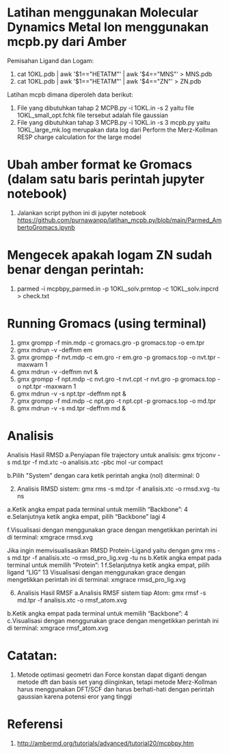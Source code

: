 # Latihan menggunakan Molecular Dynamics Metal Ion menggunakan mcpb.py dari Amber #
Pemisahan Ligand dan Logam:
1. cat 1OKL.pdb | awk '$1=="HETATM"' | awk '$4=="MNS"' > MNS.pdb
2. cat 1OKL.pdb | awk '$1=="HETATM"' | awk '$4=="ZN"' > ZN.pdb


Latihan mcpb dimana diperoleh data berikut: 
1. File yang dibutuhkan tahap 2 MCPB.py -i 1OKL.in -s 2 yaitu file 1OKL_small_opt.fchk file tersebut adalah file gaussian
2. File yang dibutuhkan tahap 3 MCPB.py -i 1OKL.in -s 3 mcpb.py yaitu 1OKL_large_mk.log merupakan data log dari Perform the Merz-Kollman RESP charge calculation for the large model

# Ubah amber format ke Gromacs (dalam satu baris perintah jupyter notebook)
1. Jalankan script python ini di jupyter notebook https://github.com/purnawanpp/latihan_mcpb.py/blob/main/Parmed_AmbertoGromacs.ipynb

# Mengecek apakah logam ZN sudah benar dengan perintah:
1. parmed -i mcpbpy_parmed.in -p 1OKL_solv.prmtop -c 1OKL_solv.inpcrd > check.txt



# Running Gromacs (using terminal)
1. gmx grompp -f min.mdp -c gromacs.gro -p gromacs.top -o em.tpr
2. gmx mdrun -v -deffnm em
3. gmx grompp -f nvt.mdp -c em.gro -r em.gro -p gromacs.top -o nvt.tpr -maxwarn 1
4. gmx mdrun -v -deffnm nvt &
5. gmx grompp -f npt.mdp -c nvt.gro -t nvt.cpt -r nvt.gro -p gromacs.top -o npt.tpr -maxwarn 1
6. gmx mdrun -v -s npt.tpr -deffnm npt &
7. gmx grompp -f md.mdp -c npt.gro -t npt.cpt -p gromacs.top -o md.tpr
8. gmx mdrun -v -s md.tpr -deffnm md &

# Analisis
Analisis Hasil RMSD
a.Penyiapan file trajectory untuk analisis:
gmx trjconv -s md.tpr -f md.xtc -o analisis.xtc -pbc mol -ur compact

b.Pilih "System” dengan cara ketik perintah angka (nol) diterminal:
0

2. Analisis RMSD sistem:
gmx rms -s md.tpr -f analisis.xtc -o rmsd.xvg -tu ns

a.Ketik angka empat pada terminal untuk memilih “Backbone”:
4
e.Selanjutnya ketik angka empat, pilih “Backbone” lagi 
4


f.Visualisasi dengan menggunakan grace dengan mengetikkan perintah ini di terminal:
xmgrace rmsd.xvg

Jika ingin memvisualisasikan RMSD Protein-Ligand yaitu dengan 
gmx rms -s md.tpr -f analisis.xtc -o rmsd_pro_lig.xvg -tu ns 
b.Ketik angka empat pada terminal untuk memilih “Protein”:
1
f.Selanjutnya ketik angka empat, pilih ligand “LIG”
13
Visualisasi dengan menggunakan grace dengan mengetikkan perintah ini di terminal:
xmgrace rmsd_pro_lig.xvg


6. Analisis Hasil RMSF
a.Analisis RMSF sistem tiap Atom:
gmx rmsf -s md.tpr -f analisis.xtc -o rmsf_atom.xvg

b.Ketik angka empat pada terminal untuk memilih “Backbone”:
4
c.Visualisasi dengan menggunakan grace dengan mengetikkan perintah ini di terminal:
xmgrace rmsf_atom.xvg


# Catatan:
1. Metode optimasi geometri dan Force konstan dapat diganti dengan metode dft dan basis set yang diinginkan, tetapi metode Merz-Kollman harus menggunakan DFT/SCF dan harus berhati-hati dengan perintah gaussian karena potensi eror yang tinggi

# Referensi
1. http://ambermd.org/tutorials/advanced/tutorial20/mcpbpy.htm
